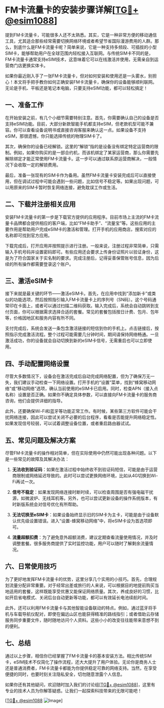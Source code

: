 # FM卡流量卡的安装步骤详解[[TG💪+ @esim1088](https://t.me/s/esim1088)]

提到FM卡流量卡，可能很多人还不太熟悉。其实，它是一种非常方便的移动通信工具，尤其适合那些经常需要切换网络环境或者希望节省国际漫游费用的人群。那么，到底什么是FM卡流量卡呢？简单来说，它是一种支持多频段、可插拔的小型SIM卡，能够帮助用户在全球范围内轻松接入互联网。与传统SIM卡不同的是，FM卡流量卡通常支持eSIM技术，这意味着它可以在线激活并使用，无需亲自到运营商门店更换实体卡。

如果你最近刚入手了一张FM卡流量卡，但对如何安装和使用还是一头雾水，别担心！本文将手把手教你如何正确安装FM卡流量卡，确保你的设备能够顺利联网。无论是手机、平板还是笔记本电脑，只要支持eSIM功能，都可以轻松搞定！

## 一、准备工作

在开始安装之前，有几个小细节需要特别注意。首先，你需要确认自己的设备是否支持eSIM功能。目前，大部分新款智能手机都支持eSIM，但老款机型可能不兼容。你可以查看设备说明书或直接咨询客服来确认这一点。如果设备不支持eSIM，那很遗憾，你只能选择传统的物理SIM卡了。

其次，确保你的设备已经解锁。这里的“解锁”指的是设备没有绑定特定运营商的限制。例如，如果你购买的是一部合约机，而该机绑定了某家运营商，那么你需要先解除绑定才能正常使用FM卡流量卡。这一步可以通过联系原运营商解决，一般情况下会收取一定的解锁费用。

最后，准备一张现有的SIM卡作为备用。虽然FM卡流量卡安装完成后可以直接使用，但在调试过程中可能会遇到一些问题，比如信号不稳定等。如果出现问题，可以用原来的SIM卡暂时恢复网络连接，避免耽误工作或生活。

## 二、下载并注册相关应用

安装FM卡流量卡的第一步是下载官方提供的应用程序。目前市场上主流的FM卡流量卡品牌都会提供相应的客户端，比如“FM卡助手”、“流量宝”等。这些应用的主要作用是帮助用户完成eSIM卡的激活和管理。打开手机的应用商店，搜索对应的名称即可找到官方应用。

下载完成后，打开应用并按照提示进行注册。一般来说，注册过程非常简单，只需输入手机号码并设置密码即可。有些应用还会要求上传身份证照片以验证身份，这是为了符合国家关于实名制的要求。完成注册后，记得妥善保管账号信息，因为后续的所有操作都需要登录这个账户。

## 三、激活eSIM卡

接下来就是最关键的环节——激活eSIM卡。首先，在应用中找到“添加新卡”或类似的功能选项，然后按照指引输入FM卡流量卡上的序列号（SN码）。这个号码通常印在卡面上，或者可以通过扫描二维码获取。输入完成后，系统会自动跳转到支付页面，你可以根据需求选择合适的套餐。常见的套餐包括按日计费、包月、包年等，价格因地区和服务内容有所不同。

支付完成后，系统会发送一条包含激活链接的短信到你的手机上。点击链接后，按照指示完成激活流程。整个过程可能需要几分钟时间，期间请保持网络畅通。一旦激活成功，你的设备就会自动切换到新的eSIM卡信号，无需重启也可以立即使用。

## 四、手动配置网络设置

尽管大多数情况下，设备会在激活完成后自动完成网络配置，但为了确保万无一失，我们建议手动检查一下网络设置。打开手机的“设置”菜单，找到“蜂窝移动网络”或“移动网络”选项，确认当前使用的eSIM卡已启用。同时，检查APN（接入点名称）设置是否正确。如果你不确定具体参数，可以直接向FM卡流量卡的服务商咨询，他们会提供详细的指导。

此外，还要确保Wi-Fi和蓝牙等功能正常工作。有时候，某些第三方软件可能会干扰网络连接，因此可以尝试关闭不必要的后台程序，看看是否能提升网络稳定性。如果发现信号较弱，可以试着调整设备位置，或者重启路由器试试。

## 五、常见问题及解决方案

尽管FM卡流量卡的操作相对简单，但在实际使用中仍然可能出现各种问题。以下是一些常见的故障及其解决办法：

1. **无法收到验证码**：如果在激活过程中始终收不到验证码短信，可能是由于运营商限制或网络延迟导致的。此时可以尝试更换网络环境，比如从4G切换到Wi-Fi再试一次。

2. **信号不稳定**：如果发现网络连接时断时续，可以检查周围是否有强电磁干扰源，如微波炉、无线耳机等。另外，也可以尝试更新设备的操作系统版本，有时新版系统会对信号优化有所帮助。

3. **无法切换至eSIM卡**：如果设备始终显示旧的SIM卡为主卡，可能是由于设备默认优先级设置错误。进入“设置-蜂窝移动网络”中，将eSIM卡设为首选项即可。

4. **流量超额扣费**：为了避免意外超额消费，建议定期查看流量使用情况，并及时调整套餐。很多服务商提供了实时监控功能，用户可以随时了解剩余流量情况。

## 六、日常使用技巧

为了更好地发挥FM卡流量卡的优势，这里分享几个实用的小技巧。首先，合理规划流量分配非常重要。对于经常出差或旅行的人来说，可以根据目的地提前购买当地适用的套餐，这样既能享受优惠又能保证网络质量。其次，养成良好的习惯，比如开启省电模式、关闭后台自动更新等功能，都可以有效延长电池续航时间。

此外，还可以利用FM卡流量卡与其他智能设备联动的特点。例如，通过蓝牙将手机与车载导航仪配对，即使在偏远山区也能获得精准的路线指引；或者借助云存储服务同步重要文件，随时随地访问个人资料。这些小小的改变往往能带来意想不到的便利。

## 七、总结

通过以上步骤，相信你已经掌握了FM卡流量卡的基本安装方法。相比传统SIM卡，eSIM技术不仅简化了操作流程，还大大提升了用户体验。无论你是商务人士还是普通消费者，FM卡流量卡都能为你提供稳定可靠的网络支持。当然，在享受便捷的同时，也要时刻关注隐私安全，切勿随意泄露个人信息。

如果你还有其他疑问，欢迎随时加入我们的讨论组[[TG💪+ @esim1088](https://t.me/s/esim1088)]，这里有专业的技术人员为你解答疑惑。让我们一起探索科技带来的无限可能吧！

[[TG💪+ @esim1088](https://t.me/s/esim1088) ![Image](https://i.postimg.cc/4NQfJmqS/Snipaste-2025-05-13-00-14-12.png)]